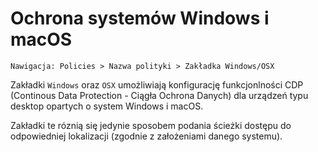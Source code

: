 # Ochrona systemów Windows i macOS

```text
Nawigacja: Policies > Nazwa polityki > Zakładka Windows/OSX
```

Zakładki `Windows` oraz `OSX` umożliwiają konfigurację funkcjonlności CDP \(Continous Data Protection - Ciągła Ochrona Danych\) dla urządzeń typu desktop opartych o system Windows i macOS.

Zakładki te róznią się jedynie sposobem podania ścieżki dostępu do odpowiedniej lokalizacji \(zgodnie z założeniami danego systemu\).

